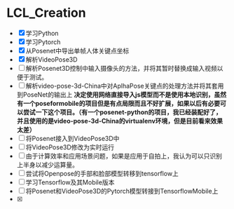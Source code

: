 # LCL_Creation

- [x] 学习Python
- [x] 学习Pytorch
- [x] 从Posenet中导出单帧人体关键点坐标
- [x] 解析VideoPose3D
- [ ] 解析Posenet3D控制中输入摄像头的方法，并将其暂时替换成输入视频以便于测试。
- [ ] 解析video-pose-3d-China中对AplhaPose关键点的处理方法并将其套用到PoseNet的输出上
**决定使用网络直接导入js模型而不是使用本地识别，虽然有一个poseformobile的项目但是有点局限而且不好扩展，如果以后有必要可以尝试一下这个项目。（有一个posenet-python的项目，我已经装配好了，并且使用的是video-pose-3d-China的virtualenv环境，但是目前看来效果太差）**
- [ ] 将Posenet接入到VideoPose3D中
- [ ] 将VideoPose3D修改为实时运行
- [ ] 由于计算效率和应用场景问题，如果是应用于自拍上，我认为可以只识别上半身以减少运算量。
- [ ] 尝试将Openpose的手部和脸部模型转移到tensorflow上
- [ ] 学习Tensorflow及其Mobile版本
- [ ] 将Posenet和VideoPose3D的Pytorch模型转接到TensorflowMobile上
- [x] 
